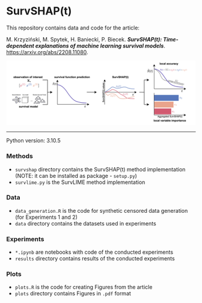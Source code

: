 # SurvSHAP(t)

This repository contains data and code for the article:

M. Krzyziński, M. Spytek, H. Baniecki, P. Biecek. ***SurvSHAP(t): Time-dependent explanations of machine learning survival models***. https://arxiv.org/abs/2208.11080.

![](diagram.png)

<hr/>

Python version: 3.10.5

### Methods 
- `survshap` directory contains the SurvSHAP(t) method implementation (NOTE: it can be installed as package - `setup.py`) 
- `survlime.py` is the SurvLIME method implementation

### Data
- `data_generation.R` is the code for synthetic censored data generation (for Experiments 1 and 2)
- `data` directory contains the datasets used in experiments

### Experiments
- `*.ipynb` are notebooks with code of the conducted experiments 
- `results` directory contains results of the conducted experiments

### Plots
- `plots.R` is the code for creating Figures from the article
- `plots` directory contains Figures in `.pdf` format

